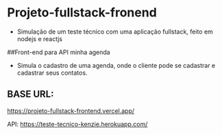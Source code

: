 # Projeto-fullstack-fronend
- Simulação de um teste técnico com uma aplicação fullstack, feito em nodejs e reactjs

##Front-end para API minha agenda

- Simula o cadastro de uma agenda, onde o cliente pode se cadastrar e cadastrar seus contatos.

## BASE URL:

https://projeto-fullstack-frontend.vercel.app/

API: https://teste-tecnico-kenzie.herokuapp.com/
